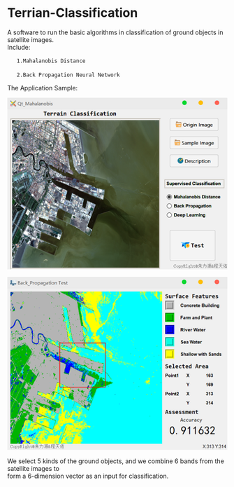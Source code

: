 # Terrian-Classification  
A software to run the basic algorithms in classification  of ground objects in satellite images.  
 Include:   
 
       1.Mahalanobis Distance  
       
       2.Back Propagation Neural Network  
       
 The Application Sample:  
 
   ![img](https://github.com/ZHULiyuanRS/Terrian-Classification/blob/master/x64/Debug/Image/sample1.bmp)  
 
   ![img](https://github.com/ZHULiyuanRS/Terrian-Classification/blob/master/x64/Debug/Image/sample2.bmp)  
   
   We select 5 kinds of the ground objects, and we combine 6 bands from the satellite images to  
   form a 6-dimension vector as an input for classification.
   
   
